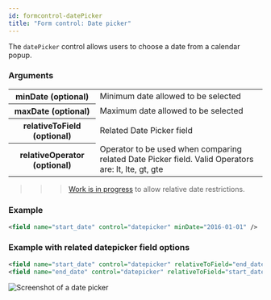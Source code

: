 ```yaml
---
id: formcontrol-datePicker
title: "Form control: Date picker"
---
```


The `datePicker` control allows users to choose a date from a calendar popup.

### Arguments

<div class="table-responsive">
    <table class="table">
        <tbody>
            <tr>
                <th>minDate (optional)</th>
                <td>Minimum date allowed to be selected</td>
            </tr>
            <tr>
                <th>maxDate (optional)</th>
                <td>Maximum date allowed to be selected</td>
            </tr>
            <tr>
                <th>relativeToField (optional)</th>
                <td>Related Date Picker field</td>
            </tr>
            <tr>
                <th>relativeOperator (optional)</th>
                <td>Operator to be used when comparing related Date Picker field. Valid Operators are: lt, lte, gt, gte</td>
            </tr>
        </tbody>
    </table>
</div>

>>> [Work is in progress](https://presidecms.atlassian.net/browse/PRESIDECMS-398) to allow relative date restrictions.

### Example

```xml
<field name="start_date" control="datepicker" minDate="2016-01-01" />
```

### Example with related datepicker field options

```xml
<field name="start_date" control="datepicker" relativeToField="end_date" relativeOperator="lte"/>
<field name="end_date" control="datepicker" relativeToField="start_date" relativeOperator="gte"/>
```

![Screenshot of a date picker](images/screenshots/datePicker.png)
